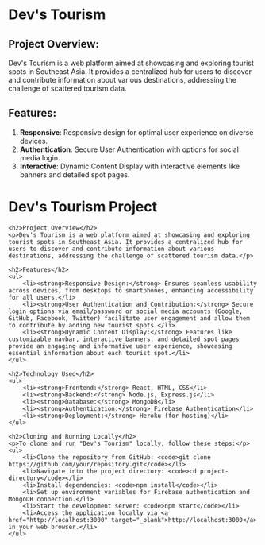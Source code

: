 # Dev's Tourism 

## Project Overview:
Dev's Tourism is a web platform aimed at showcasing and exploring tourist spots in Southeast Asia. It provides a centralized hub for users to discover and contribute information about various destinations, addressing the challenge of scattered tourism data.

## Features: 
1. **Responsive**: Responsive design for optimal user experience on diverse devices.
2. **Authentication**: Secure User Authentication with options for social media login.
3. **Interactive**: Dynamic Content Display with interactive elements like banners and detailed spot pages.

<h1>Dev's Tourism Project</h1>

    <h2>Project Overview</h2>
    <p>Dev's Tourism is a web platform aimed at showcasing and exploring tourist spots in Southeast Asia. It provides a centralized hub for users to discover and contribute information about various destinations, addressing the challenge of scattered tourism data.</p>

    <h2>Features</h2>
    <ul>
        <li><strong>Responsive Design:</strong> Ensures seamless usability across devices, from desktops to smartphones, enhancing accessibility for all users.</li>
        <li><strong>User Authentication and Contribution:</strong> Secure login options via email/password or social media accounts (Google, GitHub, Facebook, Twitter) facilitate user engagement and allow them to contribute by adding new tourist spots.</li>
        <li><strong>Dynamic Content Display:</strong> Features like customizable navbar, interactive banners, and detailed spot pages provide an engaging and informative user experience, showcasing essential information about each tourist spot.</li>
    </ul>

    <h2>Technology Used</h2>
    <ul>
        <li><strong>Frontend:</strong> React, HTML, CSS</li>
        <li><strong>Backend:</strong> Node.js, Express.js</li>
        <li><strong>Database:</strong> MongoDB</li>
        <li><strong>Authentication:</strong> Firebase Authentication</li>
        <li><strong>Deployment:</strong> Heroku (for hosting)</li>
    </ul>

    <h2>Cloning and Running Locally</h2>
    <p>To clone and run "Dev's Tourism" locally, follow these steps:</p>
    <ul>
        <li>Clone the repository from GitHub: <code>git clone https://github.com/your/repository.git</code></li>
        <li>Navigate into the project directory: <code>cd project-directory</code></li>
        <li>Install dependencies: <code>npm install</code></li>
        <li>Set up environment variables for Firebase authentication and MongoDB connection.</li>
        <li>Start the development server: <code>npm start</code></li>
        <li>Access the application locally via <a href="http://localhost:3000" target="_blank">http://localhost:3000</a> in your web browser.</li>
    </ul>
